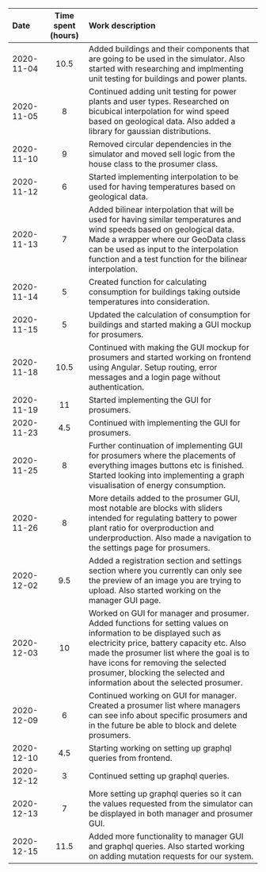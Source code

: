 | Date | Time spent (hours) | Work description  |
| :--- | :---: | :--- |
|2020-11-04| 10.5 | Added buildings and their components that are going to be used in the simulator. Also started with researching and implmenting unit testing for buildings and power plants.
|2020-11-05| 8 | Continued adding unit testing for power plants and user types. Researched on bicubical interpolation for wind speed based on geological data. Also added a library for gaussian distributions.
|2020-11-10| 9 | Removed circular dependencies in the simulator and moved sell logic from the house class to the prosumer class.
|2020-11-12| 6 | Started implementing interpolation to be used for having temperatures based on geological data.
|2020-11-13| 7 | Added bilinear interpolation that will be used for having similar temperatures and wind speeds based on geological data. Made a wrapper where our GeoData class can be used as input to the interpolation function and a test function for the bilinear interpolation. 
|2020-11-14| 5 | Created function for calculating consumption for buildings taking outside temperatures into consideration.
|2020-11-15| 5 | Updated the calculation of consumption for buildings and started making a GUI mockup for prosumers.
|2020-11-18| 10.5 | Continued with making the GUI mockup for prosumers and started working on frontend using Angular. Setup routing, error messages and a login page without authentication.
|2020-11-19| 11 | Started implementing the GUI for prosumers.
|2020-11-23| 4.5| Continued with implementing the GUI for prosumers.
|2020-11-25| 8 | Further continuation of implementing GUI for prosumers where the placements of everything images buttons etc is finished. Started looking into implementing a graph visualisation of energy consumption.
|2020-11-26| 8 | More details added to the prosumer GUI, most notable are blocks with sliders intended for regulating battery to power plant ratio for overproduction and underproduction. Also made a navigation to the settings page for prosumers.
|2020-12-02| 9.5 | Added a registration section and settings section where you currently can only see the preview of an image you are trying to upload. Also started working on the manager GUI page.
|2020-12-03| 10 | Worked on GUI for manager and prosumer. Added functions for setting values on information to be displayed such as electricity price, battery capacity etc. Also made the prosumer list where the goal is to have icons for removing the selected prosumer, blocking the selected and information about the selected prosumer.
|2020-12-09| 6 | Continued working on GUI for manager. Created a prosumer list where managers can see info about specific prosumers and in the future be able to block and delete prosumers.
|2020-12-10| 4.5 | Starting working on setting up graphql queries from frontend.
|2020-12-12| 3 | Continued setting up graphql queries.
|2020-12-13| 7 | More setting up graphql queries so it can the values requested from the simulator can be displayed in both manager and prosumer GUI.
|2020-12-15| 11.5 | Added more functionality to manager GUI and graphql queries. Also started working on adding mutation requests for our system.
